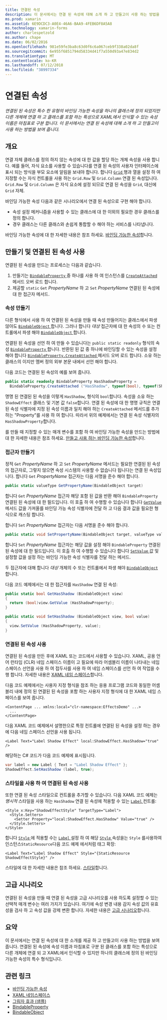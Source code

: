 ```yaml
---
title: 연결된 속성
description: 이 문서에서는 연결 된 속성에 대해 소개 하 고 만들고이 사용 하는 방법을 보여 줍니다.
ms.prod: xamarin
ms.assetid: 6E9DCDC3-A0E4-46A6-BAA9-4FEB6DF8A5A8
ms.technology: xamarin-forms
author: charlespetzold
ms.author: chape
ms.date: 06/02/2016
ms.openlocfilehash: 981e59fe3ba8c63d0f6c6a067ceb9f338a02da8f
ms.sourcegitcommit: 6e955f6851794d58334d41f7a550d93a47e834d2
ms.translationtype: MT
ms.contentlocale: ko-KR
ms.lasthandoff: 07/12/2018
ms.locfileid: "38997334"
---
```

# <a name="attached-properties"></a>연결된 속성

_연결된 된 속성은 특수 한 유형의 바인딩 가능한 속성을 하나의 클래스에 정의 되었지만 다른 개체에 연결 하 고 클래스를 포함 하는 특성으로 XAML에서 인식할 수 있는 속성 이름은 마침표로 구분 합니다. 이 문서에서는 연결 된 속성에 대해 소개 하 고 만들고이 사용 하는 방법을 보여 줍니다._

## <a name="overview"></a>개요

연결 자체 클래스를 정의 하지 않는 속성에 대 한 값을 할당 하는 개체 속성을 사용 합니다. 예를 들어, 자식 요소를 사용할 수 있습니다를 연결 된 속성의 사용자 인터페이스에 표시 되는 방식을 부모 요소에 알림을 보내야 합니다. 합니다 [ `Grid` ](xref:Xamarin.Forms.Grid) 행과 열을 설정 하 여 지정할 수는 자식 컨트롤을 사용 하는 `Grid.Row` 및 `Grid.Column` 연결 된 속성입니다. `Grid.Row` 및 `Grid.Column` 은 자식 요소에 설정 되므로 연결 된 속성을 `Grid`, 대신에 `Grid` 자체.

바인딩 가능한 속성 다음과 같은 시나리오에서 연결 된 속성으로 구현 해야 합니다.

- 속성 설정 메커니즘을 사용할 수 있는 클래스에 대 한 이외의 필요한 경우 클래스를 정의 합니다.
- 경우 클래스는 다른 클래스와 손쉽게 통합할 수 해야 하는 서비스를 나타냅니다.

바인딩 가능한 속성에 대 한 자세한 내용은 참조 하세요. [바인딩 가능한 속성](~/xamarin-forms/xaml/bindable-properties.md)합니다.

## <a name="creating-and-consuming-an-attached-property"></a>만들기 및 연결된 된 속성 사용

연결된 된 속성을 만드는 프로세스는 다음과 같습니다.

1. 만들기는 [ `BindableProperty` ](xref:Xamarin.Forms.BindableProperty) 중 하나를 사용 하 여 인스턴스를 [ `CreateAttached` ](xref:Xamarin.Forms.BindableProperty.CreateAttached*) 메서드 오버 로드 합니다.
1. 제공할 `static` `Get` *PropertyName* 하 고 `Set` *PropertyName* 연결된 된 속성에 대 한 접근자 메서드.

### <a name="creating-a-property"></a>속성 만들기

다른 형식에서 사용 하 여 연결된 된 속성을 만들 때 속성 만들어지는 클래스에서 파생 않아도 [ `BindableObject` ](xref:Xamarin.Forms.BindableObject)합니다. 그러나 합니다 *대상* 접근자에 대 한 속성의 수 또는 컨트롤에서 파생 해야 [ `BindableObject` ](xref:Xamarin.Forms.BindableObject)합니다.

연결된 된 속성을 선언 하 여 만들 수 있습니다는 `public static readonly` 형식의 속성 [ `BindableProperty` ](xref:Xamarin.Forms.BindableProperty)합니다. 반환된 된 값 중 하나에 바인딩할 수 있는 속성을 설정 해야 합니다 [ `BindableProperty.CreateAttached` ](xref:Xamarin.Forms.BindableProperty.CreateAttached(System.String,System.Type,System.Type,System.Object,Xamarin.Forms.BindingMode,Xamarin.Forms.BindableProperty.ValidateValueDelegate,Xamarin.Forms.BindableProperty.BindingPropertyChangedDelegate,Xamarin.Forms.BindableProperty.BindingPropertyChangingDelegate,Xamarin.Forms.BindableProperty.CoerceValueDelegate,Xamarin.Forms.BindableProperty.CreateDefaultValueDelegate)) 메서드 오버 로드 합니다. 소유 하는 클래스의 이지만 멤버 정의 외부 본문 내에서 선언 해야 합니다.

다음 코드는 연결된 된 속성의 예를 보여 줍니다.

```csharp
public static readonly BindableProperty HasShadowProperty =
  BindableProperty.CreateAttached ("HasShadow", typeof(bool), typeof(ShadowEffect), false);
```

명명 된 연결된 된 속성을 이렇게 `HasShadow`, 형식의 `bool`합니다. 속성을 소유 하는 `ShadowEffect` 클래스 및 기본 값 `false`합니다. 연결 된 속성에 대 한 명명 규칙은 연결 된 속성 식별자에 지정 된 속성 이름과 일치 해야 하는 `CreateAttached` 메서드를 추가 하는 "Property"를 사용 하 여 합니다. 따라서 위의 예제에서는 연결 된 속성 식별자의 `HasShadowProperty`합니다.

를 만들 때 지정할 수 있는 매개 변수를 포함 하 여 바인딩 가능한 속성을 만드는 방법에 대 한 자세한 내용은 참조 하세요. [만들고 사용 하는 바인딩 가능한 속성](~/xamarin-forms/xaml/bindable-properties.md#consuming-bindable-property)합니다.

### <a name="creating-accessors"></a>접근자 만들기

정적 `Get` *PropertyName* 하 고 `Set` *PropertyName* 메서드는 필요한 연결된 된 속성의 접근자로, 그렇지 않으면 속성 시스템의 사용할 수 없습니다 됩니다는 연결 된 속성입니다. 합니다 `Get` *PropertyName* 접근자는 다음 서명을 준수 해야 합니다.

```csharp
public static valueType GetPropertyName(BindableObject target)
```

합니다 `Get` *PropertyName* 접근자 해당 포함 된 값을 반환 해야 `BindableProperty` 연결된 된 속성에 대 한 필드입니다. 이 호출 하 여 수행할 수 있습니다 합니다 [ `GetValue` ](xref:Xamarin.Forms.BindableObject.GetValue(Xamarin.Forms.BindableProperty)) 메서드 값을 가져올를 바인딩 가능 속성 식별자에 전달 하 고 다음 결과 값을 필요한 형식으로 캐스팅 합니다.

합니다 `Set` *PropertyName* 접근자는 다음 서명을 준수 해야 합니다.

```csharp
public static void SetPropertyName(BindableObject target, valueType value)
```

합니다 `Set` *PropertyName* 접근자는 해당 값을 설정 해야 `BindableProperty` 연결된 된 속성에 대 한 필드입니다. 이 호출 하 여 수행할 수 있습니다 합니다 [ `SetValue` ](xref:Xamarin.Forms.BindableObject.SetValue(Xamarin.Forms.BindableProperty,System.Object)) 값 및 설정할 값을 설정 하는 바인딩 가능한 속성 식별자를 전달 하는 메서드.

두 접근자에 대해 합니다 *대상* 개체의 수 또는 컨트롤에서 파생 해야 [ `BindableObject` ](xref:Xamarin.Forms.BindableObject)합니다.

다음 코드 예제에서는 대 한 접근자를 `HasShadow` 연결 된 속성:

```csharp
public static bool GetHasShadow (BindableObject view)
{
  return (bool)view.GetValue (HasShadowProperty);
}

public static void SetHasShadow (BindableObject view, bool value)
{
  view.SetValue (HasShadowProperty, value);
}
```

### <a name="consuming-an-attached-property"></a>연결된 된 속성 사용

연결된 된 속성을 만든 후에 XAML 또는 코드에서 사용할 수 있습니다. XAML, 공용 언어 런타임 (CLR) 네임 스페이스 이름이 고 필요에 따라 어셈블리 이름이 나타내는 네임 스페이스 선언을 사용 하 여 접두사를 사용 하 여 네임 스페이스를 선언 하 여 작업을 수행 합니다. 자세한 내용은 [XAML 네임 스페이스](~/xamarin-forms/xaml/namespaces.md)합니다.

다음 코드 예제에서는 사용자 지정 형식을 참조 하는 응용 프로그램 코드와 동일한 어셈블리 내에 정의 된 연결된 된 속성을 포함 하는 사용자 지정 형식에 대 한 XAML 네임 스페이스를 보여 줍니다.

```xaml
<ContentPage ... xmlns:local="clr-namespace:EffectsDemo" ...>
  ...
</ContentPage>
```

다음 XAML 코드 예제에서 설명한으로 특정 컨트롤에 연결된 된 속성을 설정 하는 경우에 다음 네임 스페이스 선언을 사용 됩니다.

```xaml
<Label Text="Label Shadow Effect" local:ShadowEffect.HasShadow="true" />
```

해당하는 C# 코드가 다음 코드 예제에 표시됩니다.

```csharp
var label = new Label { Text = "Label Shadow Effect" };
ShadowEffect.SetHasShadow (label, true);
```

### <a name="consuming-an-attached-property-with-a-style"></a>스타일을 사용 하 여 연결된 된 속성 사용

또한 연결 된 속성 스타일으로 컨트롤을 추가할 수 있습니다. 다음 XAML 코드 예제는 *명시적* 스타일을 사용 하는 `HasShadow` 연결 된 속성에 적용할 수 있는 [ `Label` ](xref:Xamarin.Forms.Label) 컨트롤:

```xaml
<Style x:Key="ShadowEffectStyle" TargetType="Label">
  <Style.Setters>
    <Setter Property="local:ShadowEffect.HasShadow" Value="true" />
  </Style.Setters>
</Style>
```

합니다 [ `Style` ](xref:Xamarin.Forms.Style) 에 적용할 수는 [ `Label` ](xref:Xamarin.Forms.Label) 설정 하 여 해당 [ `Style` ](xref:Xamarin.Forms.VisualElement.Style) 속성을는 `Style` 를사용하여인스턴스`StaticResource`다음 코드 예제 에서처럼 태그 확장:

```xaml
<Label Text="Label Shadow Effect" Style="{StaticResource ShadowEffectStyle}" />
```

스타일에 대 한 자세한 내용은 참조 하세요. [스타일](~/xamarin-forms/user-interface/styles/index.md)합니다.

## <a name="advanced-scenarios"></a>고급 시나리오

연결된 된 속성을 만들 때 연결 된 속성을 고급 시나리오를 사용 하도록 설정할 수 있는 선택적 매개 변수는 여러 가지가 있습니다. 여기에 속성 변경 내용 감지 속성 값의 유효성을 검사 하 고 속성 값을 강제 변환 합니다. 자세한 내용은 [고급 시나리오](~/xamarin-forms/xaml/bindable-properties.md#advanced)합니다.

## <a name="summary"></a>요약

이 문서에서는 연결 된 속성에 대 한 소개를 제공 하 고 만들고이 사용 하는 방법을 보여 줍니다. 연결된 된 속성에 속성 이름과 마침표로 구분 된 클래스를 포함 하는 특성으로 다른 개체에 연결 되 고 XAML에서 인식할 수 있지만 하나의 클래스에 정의 된 바인딩 가능한 속성의 특수 형식입니다.


## <a name="related-links"></a>관련 링크

- [바인딩 가능한 속성](~/xamarin-forms/xaml/bindable-properties.md)
- [XAML 네임스페이스](~/xamarin-forms/xaml/namespaces.md)
- [그림자 효과 (샘플)](https://developer.xamarin.com/samples/xamarin-forms/effects/shadoweffect/)
- [BindableProperty](xref:Xamarin.Forms.BindableProperty)
- [BindableObject](xref:Xamarin.Forms.BindableObject)

